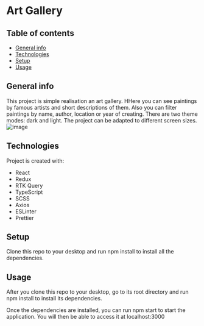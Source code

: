 Art Gallery
============

## Table of contents
* [General info](#general-info)
* [Technologies](#technologies)
* [Setup](#setup)
* [Usage](#usage)

## General info
This project is simple realisation an art gallery. HHere you can see paintings by famous artists and short descriptions of them. Also you can filter paintings by name, author, location or year of creating. There are two theme modes: dark and light. The project can be adapted to different screen sizes.
![image](https://github.com/VitaFilimonova/Art_Galery/assets/114240442/4831060f-2a77-400d-8f26-1c7b9d5ed505)

	
## Technologies
Project is created with:
* React
* Redux
* RTK Query
* TypeScript
* SCSS
* Axios
* ESLinter
* Prettier
	
## Setup
Clone this repo to your desktop and run npm install to install all the dependencies.

## Usage
After you clone this repo to your desktop, go to its root directory and run npm install to install its dependencies.

Once the dependencies are installed, you can run npm start to start the application. You will then be able to access it at localhost:3000
